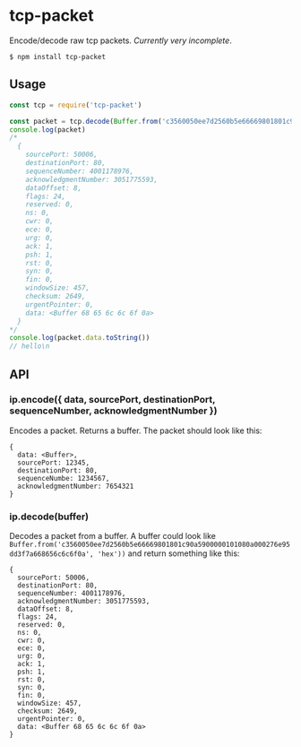# tcp-packet

Encode/decode raw tcp packets. *Currently very incomplete*.

```
$ npm install tcp-packet
```

## Usage

``` js
const tcp = require('tcp-packet')

const packet = tcp.decode(Buffer.from('c3560050ee7d2560b5e66669801801c90a5900000101080a000276e95dd3f7a668656c6c6f0a', 'hex'))
console.log(packet)
/*
  {
    sourcePort: 50006,
    destinationPort: 80,
    sequenceNumber: 4001178976,
    acknowledgmentNumber: 3051775593,
    dataOffset: 8,
    flags: 24,
    reserved: 0,
    ns: 0,
    cwr: 0,
    ece: 0,
    urg: 0,
    ack: 1,
    psh: 1,
    rst: 0,
    syn: 0,
    fin: 0,
    windowSize: 457,
    checksum: 2649,
    urgentPointer: 0,
    data: <Buffer 68 65 6c 6c 6f 0a>
  }
*/
console.log(packet.data.toString())
// hello\n
```

## API

### ip.encode({ data, sourcePort, destinationPort, sequenceNumber, acknowledgmentNumber })

Encodes a packet. Returns a buffer. The packet should look like this:

```
{
  data: <Buffer>,
  sourcePort: 12345,
  destinationPort: 80,
  sequenceNumbe: 1234567,
  acknowledgmentNumber: 7654321
}
```

### ip.decode(buffer)

Decodes a packet from a buffer. A buffer could look like `Buffer.from('c3560050ee7d2560b5e66669801801c90a5900000101080a000276e95dd3f7a668656c6c6f0a', 'hex'))` and return something like this:

```
{
  sourcePort: 50006,
  destinationPort: 80,
  sequenceNumber: 4001178976,
  acknowledgmentNumber: 3051775593,
  dataOffset: 8,
  flags: 24,
  reserved: 0,
  ns: 0,
  cwr: 0,
  ece: 0,
  urg: 0,
  ack: 1,
  psh: 1,
  rst: 0,
  syn: 0,
  fin: 0,
  windowSize: 457,
  checksum: 2649,
  urgentPointer: 0,
  data: <Buffer 68 65 6c 6c 6f 0a>
}
```
